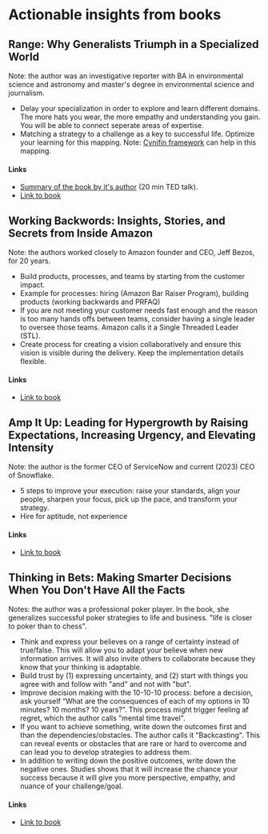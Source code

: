 <!-- numbers -->

# Actionable insights from books

## Range: Why Generalists Triumph in a Specialized World
Note: the author was an investigative reporter with BA in environmental science and astronomy and master's degree in environmental science and journalism.

* Delay your specialization in order to explore and learn different domains. The more hats you wear, the more empathy and understanding you gain. You will be able to connect seperate areas of expertise.
* Matching a strategy to a challenge as a key to successful life. Optimize your learning for this mapping. Note: [Cynifin framework](https://www.youtube.com/watch?v=N7oz366X0-8) can help in this mapping.

#### Links
* [Summary of the book by it's author](https://www.ted.com/talks/david_epstein_why_specializing_early_doesn_t_always_mean_career_success) (20 min TED talk).
* [Link to book](https://www.amazon.com/Range-Generalists-Triumph-Specialized-World/dp/0735214484)

## Working Backwords: Insights, Stories, and Secrets from Inside Amazon
Note: the authors worked closely to Amazon founder and CEO, Jeff Bezos, for 20 years.

* Build products, processes, and teams by starting from the customer impact.
* Example for processes: hiring (Amazon Bar Raiser Program), building products (working backwards and PRFAQ)
* If you are not meeting your customer needs fast enough and the reason is too many hands offs between teams, consider having a single leader to oversee those teams. Amazon calls it a Single Threaded Leader (STL).
* Create process for creating a vision collaboratively and ensure this vision is visible during the delivery. Keep the implementation details flexible.

#### Links
* [Link to book](https://www.amazon.com/Working-Backwards-Insights-Stories-Secrets/dp/B088MFRK1H)

## Amp It Up: Leading for Hypergrowth by Raising Expectations, Increasing Urgency, and Elevating Intensity
Note: the author is the former CEO of ServiceNow and current (2023) CEO of Snowflake.

* 5 steps to improve your execution: raise your standards, align your people, sharpen your focus, pick up the pace, and transform your strategy.
*	Hire for aptitude, not experience

#### Links
* [Link to book](https://www.amazon.com/Amp-Hypergrowth-Expectations-Increasing-Elevating/dp/B09QBRBKFB)

## Thinking in Bets: Making Smarter Decisions When You Don't Have All the Facts
Notes: the author was a professional poker player. In the book, she generalizes successful poker strategies to life and business. "life is closer to poker than to chess".

* Think and express your believes on a range of certainty instead of true/false. This will allow you to adapt your believe when new information arrives. It will also invite others to collaborate because they know that your thinking is adaptable.
* Build trust by (1) expressing uncertainty, and (2) start with things you agree with and follow with "and" and not with "but".
* Improve decision making with the 10-10-10 process: before a decision, ask yourself “What are the consequences of each of my options in 10 minutes? 10 months? 10 years?”. This process might trigger feeling af regret, which the author calls "mental time travel".
* If you want to achieve something, write down the outcomes first and than the dependencies/obstacles. The author calls it "Backcasting". This can reveal events or obstacles that are rare or hard to overcome and can lead you to develop strategies to address them.
* In addition to writing down the positive outcomes, write down the negative ones. Studies shows that it will increase the chance your success because it will give you more perspective, empathy, and nuance of your challenge/goal.

#### Links
* [Link to book](https://www.amazon.com/Thinking-in-Bets-Annie-Duke-audiobook/dp/B078SBSBW3)
